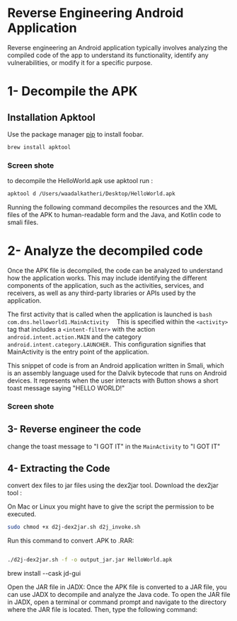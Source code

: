 # Reverse Engineering Android Application

Reverse engineering an Android application typically involves analyzing the compiled code of the app to understand its functionality, identify any vulnerabilities, or modify it for a specific purpose.
# 1- Decompile the APK

## Installation Apktool

Use the package manager [pip](https://pip.pypa.io/en/stable/) to install foobar.

```bash
brew install apktool
```
### Screen shote 

to decompile the HelloWorld.apk use apktool run :

```bash
apktool d /Users/waadalkatheri/Desktop/HelloWorld.apk
```
Running the following command decompiles the resources and the XML files of the APK to human-readable form and the Java, and Kotlin code to smali files.

# 2- Analyze the decompiled code

Once the APK file is decompiled, the code can be analyzed to understand how the application works. This may include identifying the different components of the application, such as the activities, services, and receivers, as well as any third-party libraries or APIs used by the application.

The first activity that is called when the application is launched is
```bash com.dns.helloworld1.MainActivity  ``` This is specified within the  ` <activity> `  tag that includes a `<intent-filter>` with the action `android.intent.action.MAIN` and the category `android.intent.category.LAUNCHER.` This configuration signifies that MainActivity is the entry point of the application.


This snippet of code is from an Android application written in Smali, which is an assembly language used for the Dalvik bytecode that runs on Android devices. It represents  when the user interacts with Button shows a short toast message saying "HELLO WORLD!"
### Screen shote 
 
## 3- Reverse engineer the code


change the toast message to "I GOT IT" in the `MainActivity` to "I GOT IT"


## 4- Extracting the Code 
 convert dex files to jar files using the dex2jar tool. Download the dex2jar tool :
 
 On Mac or Linux you might have to give the script the permission to be executed.
 ```bash
sudo chmod +x d2j-dex2jar.sh d2j_invoke.sh
```

Run this command to convert .APK to .RAR:
 ```bash
 
./d2j-dex2jar.sh -f -o output_jar.jar HelloWorld.apk
```

brew install --cask jd-gui

Open the JAR file in JADX: Once the APK file is converted to a JAR file, you can use JADX to decompile and analyze the Java code. To open the JAR file in JADX, open a terminal or command prompt and navigate to the directory where the JAR file is located. Then, type the following command:
